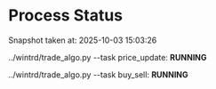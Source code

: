 # Process Status

Snapshot taken at: 2025-10-03 15:03:26

../wintrd/trade_algo.py --task price_update: **RUNNING**

../wintrd/trade_algo.py --task buy_sell: **RUNNING**

